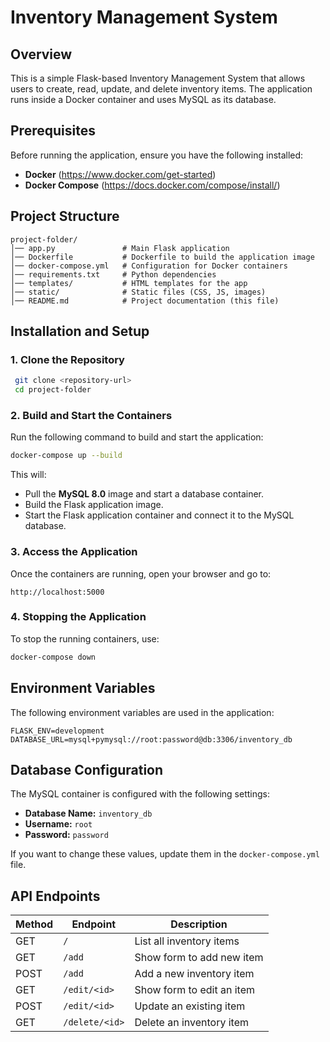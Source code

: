 # Inventory Management System

## Overview
This is a simple Flask-based Inventory Management System that allows users to create, read, update, and delete inventory items. The application runs inside a Docker container and uses MySQL as its database.

## Prerequisites
Before running the application, ensure you have the following installed:

- **Docker** (https://www.docker.com/get-started)
- **Docker Compose** (https://docs.docker.com/compose/install/)

## Project Structure
```
project-folder/
│── app.py               # Main Flask application
│── Dockerfile           # Dockerfile to build the application image
│── docker-compose.yml   # Configuration for Docker containers
│── requirements.txt     # Python dependencies
│── templates/           # HTML templates for the app
│── static/              # Static files (CSS, JS, images)
│── README.md            # Project documentation (this file)
```

## Installation and Setup
### 1. Clone the Repository
```sh
 git clone <repository-url>
 cd project-folder
```

### 2. Build and Start the Containers
Run the following command to build and start the application:
```sh
docker-compose up --build
```
This will:
- Pull the **MySQL 8.0** image and start a database container.
- Build the Flask application image.
- Start the Flask application container and connect it to the MySQL database.

### 3. Access the Application
Once the containers are running, open your browser and go to:
```
http://localhost:5000
```

### 4. Stopping the Application
To stop the running containers, use:
```sh
docker-compose down
```

## Environment Variables
The following environment variables are used in the application:
```
FLASK_ENV=development
DATABASE_URL=mysql+pymysql://root:password@db:3306/inventory_db
```

## Database Configuration
The MySQL container is configured with the following settings:
- **Database Name:** `inventory_db`
- **Username:** `root`
- **Password:** `password`

If you want to change these values, update them in the `docker-compose.yml` file.

## API Endpoints
| Method | Endpoint         | Description |
|--------|----------------|-------------|
| GET    | `/`            | List all inventory items |
| GET    | `/add`         | Show form to add new item |
| POST   | `/add`         | Add a new inventory item |
| GET    | `/edit/<id>`   | Show form to edit an item |
| POST   | `/edit/<id>`   | Update an existing item |
| GET    | `/delete/<id>` | Delete an inventory item |
